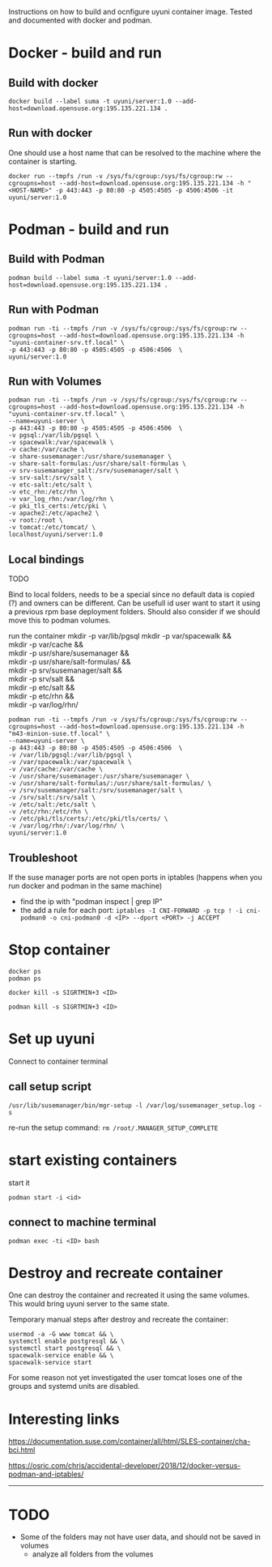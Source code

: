 Instructions on how to build and ocnfigure uyuni container image. Tested and documented with docker and podman.

# Docker - build and run

## Build with docker

```
docker build --label suma -t uyuni/server:1.0 --add-host=download.opensuse.org:195.135.221.134 .
```

## Run with docker

One should use a host name that can be resolved to the machine where the container is starting.

```
docker run --tmpfs /run -v /sys/fs/cgroup:/sys/fs/cgroup:rw --cgroupns=host --add-host=download.opensuse.org:195.135.221.134 -h "<HOST-NAME>" -p 443:443 -p 80:80 -p 4505:4505 -p 4506:4506 -it uyuni/server:1.0
```

# Podman - build and run

## Build with Podman

```
podman build --label suma -t uyuni/server:1.0 --add-host=download.opensuse.org:195.135.221.134 .
```

## Run with Podman

```
podman run -ti --tmpfs /run -v /sys/fs/cgroup:/sys/fs/cgroup:rw --cgroupns=host --add-host=download.opensuse.org:195.135.221.134 -h "uyuni-container-srv.tf.local" \
-p 443:443 -p 80:80 -p 4505:4505 -p 4506:4506  \
uyuni/server:1.0
```
## Run with Volumes

```
podman run -ti --tmpfs /run -v /sys/fs/cgroup:/sys/fs/cgroup:rw --cgroupns=host --add-host=download.opensuse.org:195.135.221.134 -h "uyuni-container-srv.tf.local" \
--name=uyuni-server \
-p 443:443 -p 80:80 -p 4505:4505 -p 4506:4506  \
-v pgsql:/var/lib/pgsql \
-v spacewalk:/var/spacewalk \
-v cache:/var/cache \
-v share-susemanager:/usr/share/susemanager \
-v share-salt-formulas:/usr/share/salt-formulas \
-v srv-susemanager_salt:/srv/susemanager/salt \
-v srv-salt:/srv/salt \
-v etc-salt:/etc/salt \
-v etc_rhn:/etc/rhn \
-v var_log_rhn:/var/log/rhn \
-v pki_tls_certs:/etc/pki \
-v apache2:/etc/apache2 \
-v root:/root \
-v tomcat:/etc/tomcat/ \
localhost/uyuni/server:1.0
```
## Local bindings

TODO

Bind to local folders, needs to be a special since no default data is copied (?) and owners can be different.
Can be usefull id user want to start it using a previous rpm base deployment folders.
Should also consider if we should move this to podman volumes.

run the container
mkdir -p var/lib/pgsql
mkdir -p var/spacewalk && \
mkdir -p var/cache && \
mkdir -p usr/share/susemanager && \
mkdir -p usr/share/salt-formulas/ && \
mkdir -p srv/susemanager/salt && \
mkdir -p srv/salt && \
mkdir -p etc/salt && \
mkdir -p etc/rhn && \
mkdir -p var/log/rhn/
```
podman run -ti --tmpfs /run -v /sys/fs/cgroup:/sys/fs/cgroup:rw --cgroupns=host --add-host=download.opensuse.org:195.135.221.134 -h "m43-minion-suse.tf.local" \
--name=uyuni-server \
-p 443:443 -p 80:80 -p 4505:4505 -p 4506:4506  \
-v /var/lib/pgsql:/var/lib/pgsql \
-v /var/spacewalk:/var/spacewalk \
-v /var/cache:/var/cache \
-v /usr/share/susemanager:/usr/share/susemanager \
-v /usr/share/salt-formulas/:/usr/share/salt-formulas/ \
-v /srv/susemanager/salt:/srv/susemanager/salt \
-v /srv/salt:/srv/salt \
-v /etc/salt:/etc/salt \
-v /etc/rhn:/etc/rhn \
-v /etc/pki/tls/certs/:/etc/pki/tls/certs/ \
-v /var/log/rhn/:/var/log/rhn/ \
uyuni/server:1.0
```

## Troubleshoot
If the suse manager ports are not open ports in iptables (happens when you run docker and podman in the same machine)
  - find the ip with "podman inspect <ID> | grep IP"
  - the add a rule for each port: `iptables -I CNI-FORWARD -p tcp ! -i cni-podman0 -o cni-podman0 -d <IP> --dport <PORT> -j ACCEPT`


# Stop container

```
docker ps
podman ps
```

```
docker kill -s SIGRTMIN+3 <ID>
```

```
podman kill -s SIGRTMIN+3 <ID>
```

# Set up uyuni

Connect to container terminal

## call setup script
```
/usr/lib/susemanager/bin/mgr-setup -l /var/log/susemanager_setup.log -s
```

re-run the setup command: `rm /root/.MANAGER_SETUP_COMPLETE`

# start existing containers
start it
```
podman start -i <id>
```
## connect to machine terminal

`podman exec -ti <ID> bash`

# Destroy and recreate container

One can destroy the container and recreated it using the same volumes.
This would bring uyuni server to the same state.

Temporary manual steps after destroy and recreate the container:
```
usermod -a -G www tomcat && \
systemctl enable postgresql && \
systemctl start postgresql && \
spacewalk-service enable && \
spacewalk-service start
```
For some reason not yet investigated the user tomcat loses one of the groups and systemd units are disabled.

# Interesting links

https://documentation.suse.com/container/all/html/SLES-container/cha-bci.html

https://osric.com/chris/accidental-developer/2018/12/docker-versus-podman-and-iptables/



---

# TODO

- Some of the folders may not have user data, and should not be saved in volumes
  - analyze all folders from the volumes
